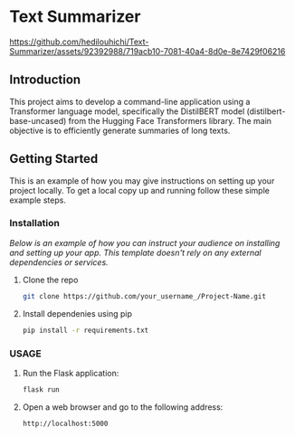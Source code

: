 # Text Summarizer


https://github.com/hedilouhichi/Text-Summarizer/assets/92392988/719acb10-7081-40a4-8d0e-8e7429f06216


## Introduction
This project aims to develop a command-line application using a Transformer language model, specifically the DistilBERT model (distilbert-base-uncased) from the Hugging Face Transformers library. The main objective is to efficiently generate summaries of long texts.

<!-- GETTING STARTED -->
## Getting Started

This is an example of how you may give instructions on setting up your project locally.
To get a local copy up and running follow these simple example steps.

### Installation

_Below is an example of how you can instruct your audience on installing and setting up your app. This template doesn't rely on any external dependencies or services._

1. Clone the repo
   ```sh
   git clone https://github.com/your_username_/Project-Name.git
   ```
3. Install dependenies using pip
   ```sh
   pip install -r requirements.txt
   ```
### USAGE
1. Run the Flask application:
   ```sh
   flask run
   ```
2. Open a web browser and go to the following address:
   ```sh
   http://localhost:5000
   ```
